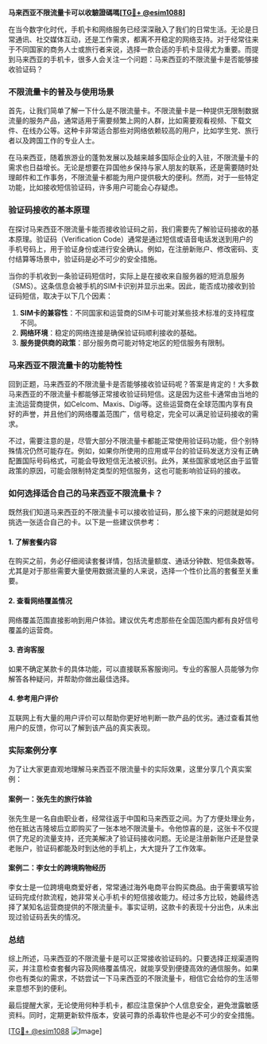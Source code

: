 **马来西亚不限流量卡可以收驗證碼嗎[[TG💪+ @esim1088](https://t.me/s/esim1088)]**

在当今数字化时代，手机卡和网络服务已经深深融入了我们的日常生活。无论是日常通讯、社交媒体互动，还是工作需求，都离不开稳定的网络支持。对于经常往来于不同国家的商务人士或旅行者来说，选择一款合适的手机卡显得尤为重要。而提到马来西亚的手机卡，很多人会关注一个问题：马来西亚的不限流量卡是否能够接收验证码？

### 不限流量卡的普及与使用场景

首先，让我们简单了解一下什么是不限流量卡。不限流量卡是一种提供无限制数据流量的服务产品，通常适用于需要频繁上网的人群，比如需要观看视频、下载文件、在线办公等。这种卡非常适合那些对网络依赖较高的用户，比如学生党、旅行者以及跨国工作的专业人士。

在马来西亚，随着旅游业的蓬勃发展以及越来越多国际企业的入驻，不限流量卡的需求也日益增长。无论是想要在异国他乡保持与家人朋友的联系，还是需要随时处理邮件和工作事务，不限流量卡都能为用户提供极大的便利。然而，对于一些特定功能，比如接收短信验证码，许多用户可能会心存疑虑。

### 验证码接收的基本原理

在探讨马来西亚不限流量卡能否接收验证码之前，我们需要先了解验证码接收的基本原理。验证码（Verification Code）通常是通过短信或语音电话发送到用户的手机号码上，用于验证身份或进行安全确认。例如，在注册新账户、修改密码、支付结算等场景中，验证码是必不可少的安全措施。

当你的手机收到一条验证码短信时，实际上是在接收来自服务器的短消息服务（SMS）。这条信息会被手机的SIM卡识别并显示出来。因此，能否成功接收到验证码短信，取决于以下几个因素：

1. **SIM卡的兼容性**：不同国家和运营商的SIM卡可能对某些技术标准的支持程度不同。
2. **网络环境**：稳定的网络连接是确保验证码顺利接收的基础。
3. **服务提供商的政策**：部分服务商可能对特定地区的短信服务有限制。

### 马来西亚不限流量卡的功能特性

回到正题，马来西亚的不限流量卡是否能够接收验证码呢？答案是肯定的！大多数马来西亚的不限流量卡都能够正常接收验证码短信。这是因为这些卡通常由当地的主流运营商提供，如Celcom、Maxis、Digi等。这些运营商在全球范围内享有良好的声誉，并且他们的网络覆盖范围广，信号稳定，完全可以满足验证码接收的需求。

不过，需要注意的是，尽管大部分不限流量卡都能正常使用验证码功能，但个别特殊情况仍然可能存在。例如，如果你所使用的应用或平台的验证码发送方没有正确配置国际号码格式，可能会导致短信无法被识别。此外，某些国家或地区由于监管政策的原因，可能会限制特定类型的短信服务，这也可能影响验证码的接收。

### 如何选择适合自己的马来西亚不限流量卡？

既然我们知道马来西亚的不限流量卡可以接收验证码，那么接下来的问题就是如何挑选一张适合自己的卡。以下是一些建议供参考：

#### 1. **了解套餐内容**
   在购买之前，务必仔细阅读套餐详情，包括流量额度、通话分钟数、短信条数等。尤其是对于那些需要大量使用数据流量的人来说，选择一个性价比高的套餐至关重要。

#### 2. **查看网络覆盖情况**
   网络覆盖范围直接影响到用户体验。建议优先考虑那些在全国范围内都有良好信号覆盖的运营商。

#### 3. **咨询客服**
   如果不确定某款卡的具体功能，可以直接联系客服询问。专业的客服人员能够为你解答各种疑问，并帮助你做出最佳选择。

#### 4. **参考用户评价**
   互联网上有大量的用户评价可以帮助你更好地判断一款产品的优劣。通过查看其他用户的反馈，你可以了解到该产品的真实表现。

### 实际案例分享

为了让大家更直观地理解马来西亚不限流量卡的实际效果，这里分享几个真实案例：

#### 案例一：张先生的旅行体验
张先生是一名自由职业者，经常往返于中国和马来西亚之间。为了方便处理业务，他在抵达吉隆坡后立即购买了一张本地不限流量卡。令他惊喜的是，这张卡不仅提供了充足的流量支持，还完美解决了验证码接收问题。无论是注册新账户还是登录老账户，验证码都能及时到达他的手机上，大大提升了工作效率。

#### 案例二：李女士的跨境购物经历
李女士是一位跨境电商爱好者，常常通过海外电商平台购买商品。由于需要填写验证码完成付款流程，她非常关心手机卡的短信接收能力。经过多方比较，她最终选择了某知名运营商提供的不限流量卡。事实证明，这款卡的表现十分出色，从未出现过验证码丢失的情况。

### 总结

综上所述，马来西亚的不限流量卡是可以正常接收验证码的。只要选择正规渠道购买，并注意检查套餐内容及网络覆盖情况，就能享受到便捷高效的通信服务。如果你也有类似的需求，不妨尝试一下马来西亚的不限流量卡，相信它会给你的生活带来意想不到的便利。

最后提醒大家，无论使用何种手机卡，都应注意保护个人信息安全，避免泄露敏感资料。同时，定期更新软件版本，安装可靠的杀毒软件也是必不可少的安全措施。

[[TG💪+ @esim1088](https://t.me/s/esim1088) ![Image](https://i.postimg.cc/4NQfJmqS/Snipaste-2025-05-13-00-14-12.png)]